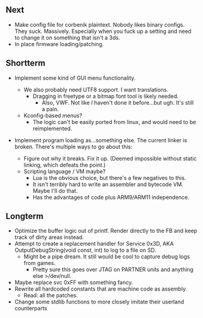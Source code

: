 Next
-------------

 * Make config file for corbenik plaintext. Nobody likes binary configs. They suck. Massively. Especially when you fuck up a setting and need to change it on something that isn't a 3ds.
 * In place firmware loading/patching.

Shortterm
-------------

 * Implement some kind of GUI menu functionality.
   * We also probably need UTF8 support. I want translations.
     * Dragging in freetype or a bitmap font tool is likely needed.
       * Also, VWF. Not like I haven't done it before...but ugh. It's still a pain.
   * Kconfig-based menus?
     * The logic can't be easily ported from linux, and would need to be reimplemented.

 * Implement program loading as...something else. The current linker is broken. There's multiple ways to go about this:
   * Figure out why it breaks. Fix it up. (Deemed impossible without static linking, which defeats the point.)
   * Scripting language / VM maybe?
     * Lua is the obvious choice, but there's a few negatives to this.
     * It isn't terribly hard to write an assembler and bytecode VM. Maybe I'll do that.
     * Has the advantages of code plus ARM9/ARM11 independence.

Longterm
-------------
 * Optimize the buffer logic out of printf. Render directly to the FB and keep track of dirty areas instead.
 * Attempt to create a replacement handler for Service 0x3D, AKA OutputDebugString(void const, int) to log to a file on SD.
   * Might be a pipe dream. It still would be cool to capture debug logs from games.
     * Pretty sure this goes over JTAG on PARTNER units and anything else >/dev/null.
 * Maybe replace svc 0xFF with something fancy.
 * Rewrite all hardcoded constants that are machine code as assembly.
   * Read: all the patches.
 * Change some stdlib functions to more closely imitate their userland counterparts
